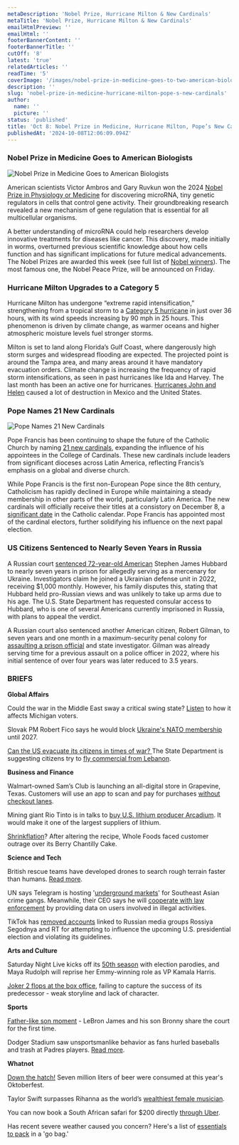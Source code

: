 ```yaml
---
metaDescription: 'Nobel Prize, Hurricane Milton & New Cardinals'
metaTitle: 'Nobel Prize, Hurricane Milton & New Cardinals'
emailHtmlPreview: ''
emailHtml: ''
footerBannerContent: ''
footerBannerTitle: ''
cutOff: '8'
latest: 'true'
relatedArticles: ''
readTime: '5'
coverImage: '/images/nobel-prize-in-medicine-goes-to-two-american-biologists-for-work-on-the-discovery-of-microrna-M5Nz.webp'
description: ''
slug: 'nobel-prize-in-medicine-hurricane-milton-pope-s-new-cardinals'
author:
  name: ''
  picture: ''
status: 'published'
title: 'Oct 8: Nobel Prize in Medicine, Hurricane Milton, Pope’s New Cardinals'
publishedAt: '2024-10-08T12:06:09.094Z'
---
```


### Nobel Prize in Medicine Goes to American Biologists

![Nobel Prize in Medicine Goes to American Biologists](/images/nobel-prize-in-medicine-goes-to-two-american-biologists-for-work-on-the-discovery-of-microrna-EwMT.webp)

American scientists Victor Ambros and Gary Ruvkun won the 2024 [Nobel Prize in Physiology or Medicine](https://www.nobelprize.org/prizes/medicine/2024/press-release/) for discovering microRNA, tiny genetic regulators in cells that control gene activity. Their groundbreaking research revealed a new mechanism of gene regulation that is essential for all multicellular organisms.

A better understanding of microRNA could help researchers develop innovative treatments for diseases like cancer. This discovery, made initially in worms, overturned previous scientific knowledge about how cells function and has significant implications for future medical advancements. The Nobel Prizes are awarded this week (see full list of [Nobel winners](https://www.nobelprize.org/prizes/lists/all-nobel-prizes/)). The most famous one, the Nobel Peace Prize, will be announced on Friday.

### Hurricane Milton Upgrades to a Category 5

Hurricane Milton has undergone “extreme rapid intensification,” strengthening from a tropical storm to a [Category 5 hurricane](https://www.nbcnews.com/news/weather/live-blog/hurricane-milton-live-updates-rcna174253) in just over 36 hours, with its wind speeds increasing by 90 mph in 25 hours. This phenomenon is driven by climate change, as warmer oceans and higher atmospheric moisture levels fuel stronger storms.

Milton is set to land along Florida’s Gulf Coast, where dangerously high storm surges and widespread flooding are expected. The projected point is around the Tampa area, and many areas around it have mandatory evacuation orders. Climate change is increasing the frequency of rapid storm intensifications, as seen in past hurricanes like Ida and Harvey. The last month has been an active one for hurricanes. [Hurricanes John and Helen](https://reliefweb.int/report/mexico/mexico-hurricanes-john-helene-flash-update-no-01-26-september-2024) caused a lot of destruction in Mexico and the United States.

### Pope Names 21 New Cardinals

![Pope Names 21 New Cardinals](/images/pope-names-21-new-cardinals-kyOT.webp)

Pope Francis has been continuing to shape the future of the Catholic Church by naming [21 new cardinals](https://www.npr.org/2024/10/06/g-s1-26572/pope-names-21-new-cardinals-increasing-pool-who-will-one-day-elect-his-successor), expanding the influence of his appointees in the College of Cardinals. These new cardinals include leaders from significant dioceses across Latin America, reflecting Francis’s emphasis on a global and diverse church.

While Pope Francis is the first non-European Pope since the 8th century, Catholicism has rapidly declined in Europe while maintaining a steady membership in other parts of the world, particularly Latin America. The new cardinals will officially receive their titles at a consistory on December 8, a [significant date](https://www.marywood.edu/about/history/chronological/1854-solemnity-of-the-immaculate-conception/#:~:text=On%20December%208%2C%20we%20honor,celebrating%20Mary's%20conception%20without%20sin.) in the Catholic calendar. Pope Francis has appointed most of the cardinal electors, further solidifying his influence on the next papal election.

### US Citizens Sentenced to Nearly Seven Years in Russia

A Russian court [sentenced 72-year-old American](https://edition.cnn.com/2024/10/07/europe/russian-court-sentences-us-citizen-stephen-hubbard-intl/index.html) Stephen James Hubbard to nearly seven years in prison for allegedly serving as a mercenary for Ukraine. Investigators claim he joined a Ukrainian defense unit in 2022, receiving $1,000 monthly. However, his family disputes this, stating that Hubbard held pro-Russian views and was unlikely to take up arms due to his age. The U.S. State Department has requested consular access to Hubbard, who is one of several Americans currently imprisoned in Russia, with plans to appeal the verdict.

A Russian court also sentenced another American citizen, Robert Gilman, to seven years and one month in a maximum-security penal colony for [assaulting a prison official](https://www.nbcnews.com/news/world/russian-court-sentences-us-citizen-gilman-7-years-prison-assault-charg-rcna174230) and state investigator. Gilman was already serving time for a previous assault on a police officer in 2022, where his initial sentence of over four years was later reduced to 3.5 years.

### BRIEFS

**Global Affairs**

Could the war in the Middle East sway a critical swing state? [Listen](https://www.npr.org/2024/10/07/1210938378/up-first-israel-gaza-one-year-on-michigan-voters-10-07-2024) to how it affects Michigan voters.

Slovak PM Robert Fico says he would block [Ukraine's NATO membership](https://www.politico.eu/article/nato-ukraine-slovakia-robert-fico-military-defense-alliance/) until 2027.

[Can the US evacuate its citizens in times of war? ](https://www.thrillist.com/travel/nation/american-trying-to-leave-beirut-commercial-flight)The State Department is suggesting citizens try to [fly commercial from Lebanon](https://www.thrillist.com/travel/nation/american-trying-to-leave-beirut-commercial-flight).

**Business and Finance**

Walmart-owned Sam’s Club is launching an all-digital store in Grapevine, Texas. Customers will use an app to scan and pay for purchases [without checkout lanes](https://www.cnbc.com/2024/10/07/sams-club-scan-and-go-technology.html).

Mining giant Rio Tinto is in talks to [buy U.S. lithium producer Arcadium](https://www.cnbc.com/2024/10/07/mining-giant-rio-tinto-in-talks-to-buy-us-lithium-producer-arcadium.html). It would make it one of the largest suppliers of lithium.

[Shrinkflation](https://www.cnn.com/2024/10/07/business/skimpflation-whole-food-ingredients/index.html)? After altering the recipe, Whole Foods faced customer outrage over its Berry Chantilly Cake.

**Science and Tech**

British rescue teams have developed drones to search rough terrain faster than humans. [Read more](https://www.wired.com/story/this-homemade-ai-drone-software-finds-bodies-when-search-and-rescue-teams-cant/#:~:text=British%20Mountain%20Rescue%20workers%20have,more%20thoroughly%20than%20human%20eyes.).

UN says Telegram is hosting '[underground markets](https://www.asiaone.com/digital/telegram-app-hosts-underground-markets-southeast-asian-crime-gangs-un-says)' for Southeast Asian crime gangs. Meanwhile, their CEO says he will [cooperate with law enforcement](https://edition.cnn.com/2024/09/23/tech/telegram-ceo-durov-arrest-user-data-changes/index.html) by providing data on users involved in illegal activities.

TikTok has [removed accounts](https://edition.cnn.com/2024/09/24/tech/tiktok-russian-media-accounts-us-election/index.html) linked to Russian media groups Rossiya Segodnya and RT for attempting to influence the upcoming U.S. presidential election and violating its guidelines.

**Arts and Culture**

Saturday Night Live kicks off its [50th season](https://www.nbcnews.com/pop-culture/saturday-night-live-50-years-rcna172907) with election parodies, and Maya Rudolph will reprise her Emmy-winning role as VP Kamala Harris.

[Joker 2 flops at the box office](https://variety.com/2024/film/box-office/joker-2-box-office-opening-weekend-1236166378/), failing to capture the success of its predecessor - weak storyline and lack of character.

**Sports**

[Father-like son moment](https://www.nbcnews.com/news/sports/lebron-james-bronny-preseason-game-lakers-rcna174217) - LeBron James and his son Bronny share the court for the first time.

Dodger Stadium saw unsportsmanlike behavior as fans hurled baseballs and trash at Padres players. [Read more](https://edition.cnn.com/2024/10/07/sport/padres-dodgers-fans-throw-baseballs-trash-spt-intl-hnk/index.html).

**Whatnot**

[Down the hatch!](https://www.dw.com/en/germany-oktoberfest-wraps-in-munich-7-million-liters-later/a-70416646#:~:text=Organizers%20said%20roughly%206.7%20million,2023's%20attendance%20of%207.2%20million.) Seven million liters of beer were consumed at this year's Oktoberfest.

Taylor Swift surpasses Rihanna as the world’s [wealthiest female musician](https://www.marieclaire.com/celebrity/taylor-swift-just-surpassed-rihanna-as-worlds-richest-female-musician/).

You can now book a South African safari for $200 directly [through Uber](https://www.mentalfloss.com/posts/uber-south-african-safari).

Has recent severe weather caused you concern? Here's a list of [essentials to pack](https://edition.cnn.com/2024/10/07/health/go-bag-what-to-pack-wellness) in a 'go bag.'